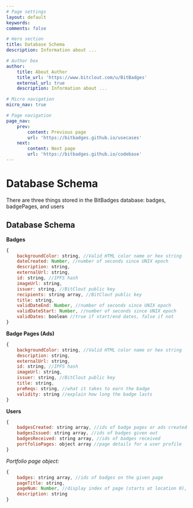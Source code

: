 ```yaml
---
# Page settings
layout: default
keywords:
comments: false

# Hero section
title: Database Schema
description: Information about ...

# Author box
author:
    title: About Author
    title_url: 'https://www.bitclout.com/u/BitBadges'
    external_url: true
    description: Information about ...

# Micro navigation
micro_nav: true

# Page navigation
page_nav:
    prev:
        content: Previous page
        url: 'https://bitbadges.github.io/usecases'
    next:
        content: Next page
        url: 'https://bitbadges.github.io/codebase'
---
```


# Database Schema
There are three things stored in the BitBadges database: badges, badgePages, and users

## Database Schema
**Badges**
```JavaScript
{
    backgroundColor: string, //Valid HTML color name or hex string
    dateCreated: Number, //number of seconds since UNIX epoch
    description: string,
    externalUrl: string,
    id: string, //IPFS hash
    imageUrl: string,
    issuer: string, //BitClout public key
    recipients: string array, //BitClout public key
    title: string,
    validDateEnd: Number, //number of seconds since UNIX epoch
    validDateStart: Number, //number of seconds since UNIX epoch
    validDates: boolean //true if start/end dates, false if not
}
```
**Badge Pages (Ads)**
```JavaScript
{
    backgroundColor: string, //Valid HTML color name or hex string
    description: string,
    externalUrl: string,
    id: string, //IPFS hash
    imageUrl: string,
    issuer: string, //BitClout public key
    title: string,
    preReqs: string, //what it takes to earn the badge
    validity: string //explain how long the badge lasts
}
```
**Users**
```JavaScript
{
    badgesCreated: string array, //ids of badge pages or ads created
    badgesIssued: string array, //ids of badges given out
    badgesReceived: string array, //ids of badges received
    portfolioPages: object array //page details for a user profile
}
```
*Portfolio page object:*
```JavaScript
{
    badges: string array, //ids of badges on the given page
    pageTitle: string,
    pageNum: Number, //display index of page (starts at location 0),
    description: string
}
```
